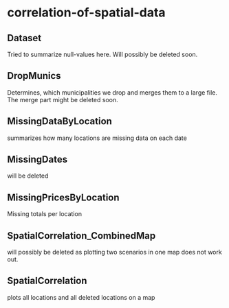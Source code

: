 # correlation-of-spatial-data

## Dataset
Tried to summarize null-values here. Will possibly be deleted soon.

## DropMunics
Determines, which municipalities we drop and merges them to a large file.
The merge part might be deleted soon.

## MissingDataByLocation
summarizes how many locations are missing data on each date

## MissingDates
will be deleted

## MissingPricesByLocation
Missing totals per location

## SpatialCorrelation_CombinedMap
will possibly be deleted as plotting two scenarios in one map does not work out.

## SpatialCorrelation
plots all locations and all deleted locations on a map